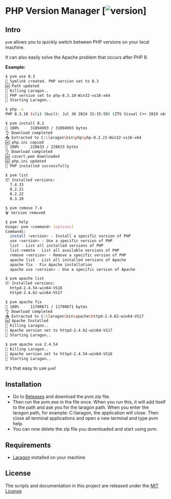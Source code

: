 ﻿# PHP Version Manager [![version](https://img.shields.io/badge/version-1.0.0-blue.svg)]

## Intro
`pvm` allows you to quickly switch between PHP versions on your local machine.

It can also easily solve the Apache problem that occurs after PHP 8.

**Example:**
```bash
$ pvm use 8.3
🔗 Symlink created. PHP version set to 8.3
🆗 Path updated
🔄 Killing Laragon..
🚀 PHP version set to php-8.3.10-Win32-vs16-x64
🚀 Starting Laragon..

$ php -v
PHP 8.3.10 (cli) (built: Jul 30 2024 15:15:59) (ZTS Visual C++ 2019 x64)

$ pvm install 8.2
🤤 100%  -  31894993 / 31894993 bytes
👌 Download completed
📤 Extracted to C:\laragon\bin\php\php-8.2.22-Win32-vs16-x64
🆗 php.ini copied
🤤 100%  -  228633 / 228633 bytes
👌 Download completed
🆗 cacert.pem downloaded
🆗 php.ini updated
🎉 PHP installed successfully

$ pvm list
📦 Installed versions:
  7.4.33
  8.2.21
  8.2.22
  8.3.10

$ pvm remove 7.4
🗑️ Version removed

$ pvm help
Usage: pvm <command> [options]
Commands:
  install <version> - Install a specific version of PHP
  use <version> - Use a specific version of PHP
  list - List all installed versions of PHP
  list-remote - List all available versions of PHP
  remove <version> - Remove a specific version of PHP
  apache list - List all installed versions of Apache
  apache fix - Fix Apache installation
  apache use <version> - Use a specific version of Apache

$ pvm apache list
📦 Installed versions:
  httpd-2.4.54-win64-VS16
  httpd-2.4.62-win64-VS17

$ pvm apache fix
🤤 100%  -  11700671 / 11700671 bytes
👌 Download completed
📤 Extracted to C:\laragon\bin\apache\httpd-2.4.62-win64-VS17
🆗 Apache Installed
🔄 Killing Laragon..
🚀 Apache version set to httpd-2.4.62-win64-VS17
🚀 Starting Laragon..

$ pvm apache use 2.4.54
🔄 Killing Laragon..
🚀 Apache version set to httpd-2.4.54-win64-VS16
🚀 Starting Laragon..
```

It's that easy to use `pvm`!


## Installation
- Go to [Releases](https://github.com/fatihozpolat/pvm-laragon/releases) and download the pvm.zip file.
- Then run the pvm.exe in the file once. When you run this, it will add itself to the path and ask you for the laragon path. 
When you enter the laragon path, for example: C:\laragon, the application will close. Then close all terminal applications and open a new terminal and type pvm help.
- You can now delete the zip file you downloaded and start using pvm.


## Requirements
- [Laragon](https://laragon.org/download/) installed on your machine

## License
The scripts and documentation in this project are released under the [MIT License](LICENSE.md)